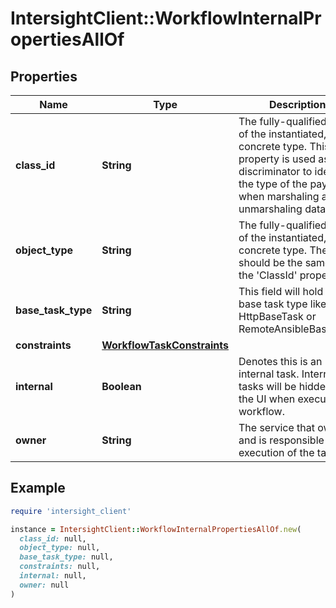 # IntersightClient::WorkflowInternalPropertiesAllOf

## Properties

| Name | Type | Description | Notes |
| ---- | ---- | ----------- | ----- |
| **class_id** | **String** | The fully-qualified name of the instantiated, concrete type. This property is used as a discriminator to identify the type of the payload when marshaling and unmarshaling data. | [default to &#39;workflow.InternalProperties&#39;] |
| **object_type** | **String** | The fully-qualified name of the instantiated, concrete type. The value should be the same as the &#39;ClassId&#39; property. | [default to &#39;workflow.InternalProperties&#39;] |
| **base_task_type** | **String** | This field will hold the base task type like HttpBaseTask or RemoteAnsibleBaseTask. | [optional][readonly] |
| **constraints** | [**WorkflowTaskConstraints**](WorkflowTaskConstraints.md) |  | [optional] |
| **internal** | **Boolean** | Denotes this is an internal task. Internal tasks will be hidden from the UI when executing a workflow. | [optional][readonly] |
| **owner** | **String** | The service that owns and is responsible for execution of the task. | [optional][readonly] |

## Example

```ruby
require 'intersight_client'

instance = IntersightClient::WorkflowInternalPropertiesAllOf.new(
  class_id: null,
  object_type: null,
  base_task_type: null,
  constraints: null,
  internal: null,
  owner: null
)
```

